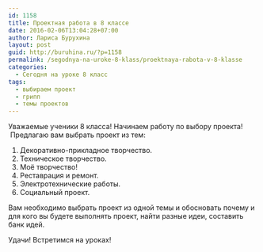 ```yaml
---
id: 1158
title: Проектная работа в 8 классе
date: 2016-02-06T13:04:28+07:00
author: Лариса Бурухина
layout: post
guid: http://buruhina.ru/?p=1158
permalink: /segodnya-na-uroke-8-klass/proektnaya-rabota-v-8-klasse
categories:
  - Сегодня на уроке 8 класс
tags:
  - выбираем проект
  - грипп
  - темы проектов
---
```

Уважаемые ученики 8 класса! Начинаем работу по выбору проекта!  Предлагаю вам выбрать проект из тем:

  1. Декоративно-прикладное творчество.
  2. Техническое творчество.
  3. Моё творчество!
  4. Реставрация и ремонт.
  5. Электротехнические работы.
  6. Социальный проект.

Вам необходимо выбрать проект из одной темы и обосновать почему и для кого вы будете выполнять проект, найти разные идеи, составить банк идей.

Удачи! Встретимся на уроках!
